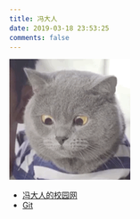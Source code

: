 ```yaml
---
title: 冯大人
date: 2019-03-18 23:53:25
comments: false
---
```

![](pic1.gif)

* [冯大人的校园网](校园网.html)
* [Git](Git.html)
